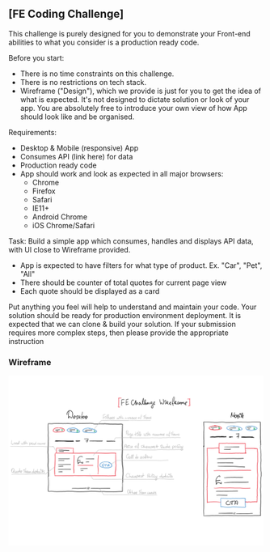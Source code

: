 ## [FE Coding Challenge]

This challenge is purely designed for you to demonstrate your Front-end abilities
to what you consider is a production ready code.

Before you start:

- There is no time constraints on this challenge.
- There is no restrictions on tech stack.
- Wireframe ("Design"), which we provide is just for you to get the idea of what is expected.
  It's not designed to dictate solution or look of your app.
  You are absolutely free to introduce your own view of how App should look like and be organised.

Requirements:

- Desktop & Mobile (responsive) App
- Consumes API (link here) for data
- Production ready code
- App should work and look as expected in all major browsers:
  - Chrome
  - Firefox
  - Safari
  - IE11+
  - Android Chrome
  - iOS Chrome/Safari

Task:
Build a simple app which consumes, handles and displays API data, with UI close to Wireframe provided.

- App is expected to have filters for what type of product. Ex. "Car", "Pet", "All"
- There should be counter of total quotes for current page view
- Each quote should be displayed as a card

Put anything you feel will help to understand and maintain your code.
Your solution should be ready for production environment deployment.
It is expected that we can clone & build your solution. If your submission requires more complex steps, then please provide the appropriate instruction

### Wireframe

![Temporal wireframe](assets/wireframe.png)
